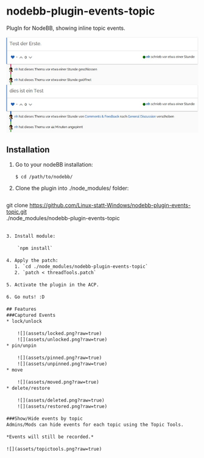 # nodebb-plugin-events-topic
PlugIn for NodeBB, showing inline topic events.

![](assets/screenshot.jpg?raw=true)

## Installation
1. Go to your nodeBB installation:

    `$ cd /path/to/nodebb/`

2. Clone the plugin into ./node_modules/ folder:

    ```bash
git clone https://github.com/Linux-statt-Windows/nodebb-plugin-events-topic.git \
./node_modules/nodebb-plugin-events-topic
```

3. Install module:

    `npm install`

4. Apply the patch:
   1. `cd ./node_modules/nodebb-plugin-events-topic`
   2. `patch < threadTools.patch`

5. Activate the plugin in the ACP.

6. Go nuts! :D

## Features
###Captured Events
* lock/unlock

    ![](assets/locked.png?raw=true)
    ![](assets/unlocked.png?raw=true)
* pin/unpin

    ![](assets/pinned.png?raw=true)
    ![](assets/unpinned.png?raw=true)
* move

    ![](assets/moved.png?raw=true)
* delete/restore

    ![](assets/deleted.png?raw=true)
    ![](assets/restored.png?raw=true)

###Show/Hide events by topic
Admins/Mods can hide events for each topic using the Topic Tools.

*Events will still be recorded.*

![](assets/topictools.png?raw=true)

